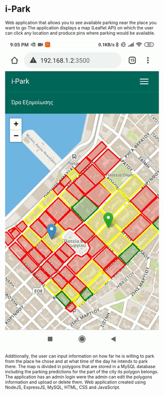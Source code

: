 # i-Park
Web application that allows you to see available parking near the place you want to go
The application displays a map (Leaflet API) on which the user can click any
location and produce pins where parking would be available.

![alt text](https://github.com/StavrosLivanios/i-Park/blob/develop/gifs/ezgif.com-video-to-gif%20(1).gif?raw=true)

Additionally, the user can input information on how far he is willing to park from the place he chose and at what time of the
day he intends to park there. The map is divided in polygons that are stored in a MySQL
database including the parking predictions for the part of the city its polygon belongs.
 The application has an admin login were the admin can edit the polygons information and
upload or delete them. Web application created using NodeJS, ExpressJS, MySQL, HTML,
CSS and JavaScript.
